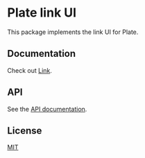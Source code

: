 # Plate link UI

This package implements the link UI for Plate.

## Documentation

Check out [Link](https://plate.udecode.io/docs/plugins/link).

## API

See the [API documentation](https://plate-api.udecode.io/globals.html). 

## License

[MIT](../../../LICENSE)

